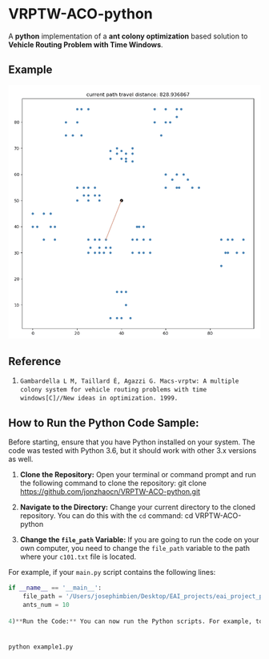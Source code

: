 # VRPTW-ACO-python
A **python** implementation of a **ant colony optimization** based solution to **Vehicle Routing Problem with Time Windows**.


## Example

<p align="center">
	<img src="/VRPTW-ACO-python/image/c101-example.gif">
</p>

## Reference
1. `Gambardella L M, Taillard É, Agazzi G. Macs-vrptw: A multiple colony system for vehicle routing problems with time windows[C]//New ideas in optimization. 1999.`

## How to Run the Python Code Sample:

Before starting, ensure that you have Python installed on your system. The code was tested with Python 3.6, but it should work with other 3.x versions as well.

1) **Clone the Repository:** Open your terminal or command prompt and run the following command to clone the repository:
git clone https://github.com/jonzhaocn/VRPTW-ACO-python.git


2) **Navigate to the Directory:** Change your current directory to the cloned repository. You can do this with the `cd` command:
cd VRPTW-ACO-python

3) **Change the `file_path` Variable:** If you are going to run the code on your own computer, you need to change the `file_path` variable to the path where your `c101.txt` file is located. 

For example, if your `main.py` script contains the following lines:

```python
if __name__ == '__main__':
    file_path = '/Users/josephimbien/Desktop/EAI_projects/eai_project_problems/VRPTW-ACO-python/solomon-100/c101.txt'
    ants_num = 10

4)**Run the Code:** You can now run the Python scripts. For example, to run example1.py, use the following command:


python example1.py


